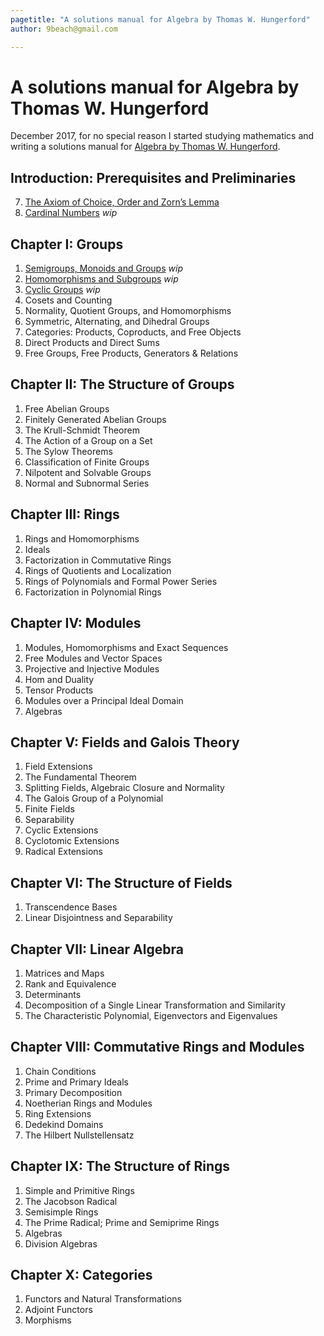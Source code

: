 ```yaml
---
pagetitle: "A solutions manual for Algebra by Thomas W. Hungerford"
author: 9beach@gmail.com

---
```


# A solutions manual for Algebra by Thomas W. Hungerford
December 2017, for no special reason I started studying mathematics and writing
a solutions manual for
[Algebra by Thomas W. Hungerford](https://www.amazon.com/Algebra-Graduate-Texts-Mathematics-v/dp/0387905189).

## Introduction: Prerequisites and Preliminaries
7. [The Axiom of Choice, Order and Zorn’s Lemma](https://rawgit.com/9beach/hungerford-algebra-solutions/master/chap-0-7.html)
8. [Cardinal Numbers](https://rawgit.com/9beach/hungerford-algebra-solutions/master/chap-0-8.html) _wip_

## Chapter I: Groups
1. [Semigroups, Monoids and Groups](https://rawgit.com/9beach/hungerford-algebra-solutions/master/chap-1-1.html) _wip_
2. [Homomorphisms and Subgroups](https://rawgit.com/9beach/hungerford-algebra-solutions/master/chap-1-2.html) _wip_
3. [Cyclic Groups](https://rawgit.com/9beach/hungerford-algebra-solutions/master/chap-1-3.html) _wip_
4. Cosets and Counting
5. Normality, Quotient Groups, and Homomorphisms
6. Symmetric, Alternating, and Dihedral Groups
7. Categories: Products, Coproducts, and Free Objects
8. Direct Products and Direct Sums
9. Free Groups, Free Products, Generators & Relations

## Chapter II: The Structure of Groups
1. Free Abelian Groups
2. Finitely Generated Abelian Groups
3. The Krull-Schmidt Theorem
4. The Action of a Group on a Set
5. The Sylow Theorems
6. Classification of Finite Groups
7. Nilpotent and Solvable Groups
8. Normal and Subnormal Series

## Chapter III: Rings
1. Rings and Homomorphisms
2. Ideals
3. Factorization in Commutative Rings
4. Rings of Quotients and Localization
5. Rings of Polynomials and Formal Power Series
6. Factorization in Polynomial Rings

## Chapter IV: Modules
1. Modules, Homomorphisms and Exact Sequences
2. Free Modules and Vector Spaces
3. Projective and Injective Modules
4. Hom and Duality
5. Tensor Products
6. Modules over a Principal Ideal Domain
7. Algebras

## Chapter V: Fields and Galois Theory
1. Field Extensions
2. The Fundamental Theorem
3. Splitting Fields, Algebraic Closure and Normality
4. The Galois Group of a Polynomial
5. Finite Fields
6. Separability
7. Cyclic Extensions
8. Cyclotomic Extensions
9. Radical Extensions

## Chapter VI: The Structure of Fields
1. Transcendence Bases
2. Linear Disjointness and Separability

## Chapter VII: Linear Algebra
1. Matrices and Maps
2. Rank and Equivalence
3. Determinants
4. Decomposition of a Single Linear Transformation and Similarity
5. The Characteristic Polynomial, Eigenvectors and Eigenvalues

## Chapter VIII: Commutative Rings and Modules
1. Chain Conditions
2. Prime and Primary Ideals
3. Primary Decomposition
4. Noetherian Rings and Modules
5. Ring Extensions
6. Dedekind Domains
7. The Hilbert Nullstellensatz

## Chapter IX: The Structure of Rings
1. Simple and Primitive Rings
2. The Jacobson Radical
3. Semisimple Rings
4. The Prime Radical; Prime and Semiprime Rings
5. Algebras
6. Division Algebras

## Chapter X: Categories
1. Functors and Natural Transformations
2. Adjoint Functors
3. Morphisms
